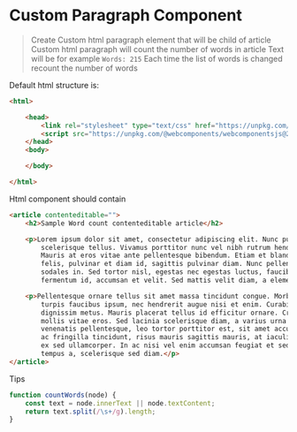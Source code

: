 # Custom Paragraph Component

> Create Custom html paragraph element that will be child of article
> Custom html paragraph will count the number of words in article
> Text will be for example ```Words: 215```
> Each time the list of words is changed recount the number of words

Default html structure is:

```html
<html>

    <head>
        <link rel="stylesheet" type="text/css" href="https://unpkg.com/@atlaskit/css-reset@1.0.5/dist/bundle.css" />
        <script src="https://unpkg.com/@webcomponents/webcomponentsjs@2.0.0/webcomponents-loader.js"></script>
    </head>
    <body>

    </body>

</html>
```

Html component should contain

```html
<article contenteditable="">
    <h2>Sample Word count contenteditable article</h2>

    <p>Lorem ipsum dolor sit amet, consectetur adipiscing elit. Nunc pulvinar sed justo sed viverra. Aliquam ac
        scelerisque tellus. Vivamus porttitor nunc vel nibh rutrum hendrerit. Donec viverra vestibulum pretium.
        Mauris at eros vitae ante pellentesque bibendum. Etiam et blandit purus, nec aliquam libero. Etiam leo
        felis, pulvinar et diam id, sagittis pulvinar diam. Nunc pellentesque rutrum sapien, sed faucibus urna
        sodales in. Sed tortor nisl, egestas nec egestas luctus, faucibus vitae purus. Ut elit nunc, pretium eget
        fermentum id, accumsan et velit. Sed mattis velit diam, a elementum nunc facilisis sit amet.</p>

    <p>Pellentesque ornare tellus sit amet massa tincidunt congue. Morbi cursus, tellus vitae pulvinar dictum, dui
        turpis faucibus ipsum, nec hendrerit augue nisi et enim. Curabitur felis metus, euismod et augue et, luctus
        dignissim metus. Mauris placerat tellus id efficitur ornare. Cras enim urna, vestibulum vel molestie vitae,
        mollis vitae eros. Sed lacinia scelerisque diam, a varius urna iaculis ut. Nam lacinia, velit consequat
        venenatis pellentesque, leo tortor porttitor est, sit amet accumsan ex lectus eget ipsum. Quisque luctus, ex
        ac fringilla tincidunt, risus mauris sagittis mauris, at iaculis mauris purus eget neque. Donec viverra in
        ex sed ullamcorper. In ac nisi vel enim accumsan feugiat et sed augue. Donec nisl metus, sollicitudin eu
        tempus a, scelerisque sed diam.</p>
</article>
```
Tips
```js
function countWords(node) {
    const text = node.innerText || node.textContent;
    return text.split(/\s+/g).length;
}
```